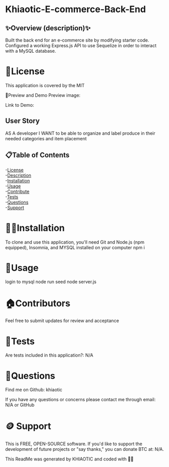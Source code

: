 # Khiaotic-E-commerce-Back-End

## ✨Overview (description)✨ <br>
Built the back end for an e-commerce site by modifying starter code.  Configured a working Express.js API to use Sequelize in order to interact with a MySQL database.

# 🪪License
This application is covered by the MIT

👀Preview and Demo
Preview image: 


Link to Demo: <br>


## User Story
AS A developer I WANT to be able to organize and label produce in  their needed categories and item placement

## 📋Table of Contents
-[License](#🪪License) <br />
-[Description](#✨Overview) <br />
-[Installation](#💢📃Installation) <br />
-[Usage](#🧰Usage) <br />
-[Contribute](#🏠Contributors) <br />
-[Tests](#🧪Tests) <br />
-[Questions](#🤔Questions) <br />
-[Support](#🪙Support) <br />

# 💢📃Installation <br>
To clone and use this application, you'll need Git and Node.js (npm equipped), Insomnia, and MYSQL installed on your computer
npm i

# 🧰Usage<br>
login to mysql
node run seed
node server.js


# 🏠Contributors<br>
Feel free to submit updates for review and acceptance

# 🧪Tests<br>
Are tests included in this application?: N/A

# 🤔Questions<br>
Find me on Github: khiaotic

If you have any questions or concerns please contact me through email: N/A or GitHub

# 🪙 Support<br>
This is FREE, OPEN-SOURCE software.
If you'd like to support the development of future projects or "say thanks," you can donate BTC at: N/A.

This ReadMe was generated by KHIAOTIC and coded with 🌈💖
